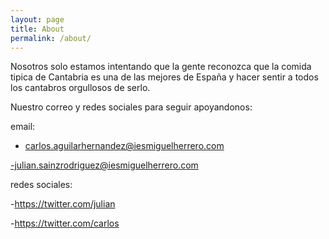 ```yaml
---
layout: page
title: About
permalink: /about/
---
```


Nosotros solo estamos intentando que la gente reconozca que la comida tipica de Cantabria es una de las mejores de España y hacer sentir a todos los cantabros orgullosos de serlo.

Nuestro correo y redes sociales para seguir apoyandonos:

email: 

- [carlos.aguilarhernandez@iesmiguelherrero.com](carlos.aguilarhernandez@iesmiguelherrero.com)

-julian.sainzrodriguez@iesmiguelherrero.com

redes sociales:

-https://twitter.com/julian

-https://twitter.com/carlos
